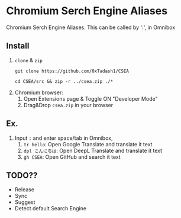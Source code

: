 # Chromium Serch Engine Aliases

Chromium Serch Engine Aliases. This can be called by ':', in Omnibox

## Install

1. `clone` & `zip`
    ```shell
    git clone https://github.com/0xTadash1/CSEA

    cd CSEA/src && zip -r ../csea.zip ./*
    ```
1. Chromium browser:
    1. Open Extensions page & Toggle ON "Developer Mode"
    1. Drag&Drop `csea.zip` in your browser

## Ex.

1. Input `:` and enter space/tab in Omnibox,
    1. `tr hello`: Open Google Translate and translate it text
    1. `dpl こんにちは`: Open DeepL Translate and translate it text
    1. `gh CSEA`: Open GitHub and search it text

## TODO??

- Release
- Sync
- Suggest
- Detect default Search Engine
